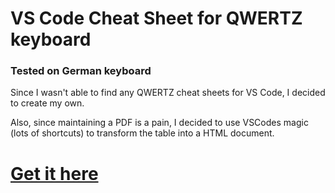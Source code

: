 # VS Code Cheat Sheet for QWERTZ keyboard
### Tested on German keyboard

Since I wasn't able to find any QWERTZ cheat sheets for VS Code, I decided to create my own.

Also, since maintaining a PDF is a pain, I decided to use VSCodes magic (lots of shortcuts) to transform the table into a HTML document.

# [Get it here](https://benjaminkauer.github.io/vscode-keybindings-cheatsheet-qwertz/)
